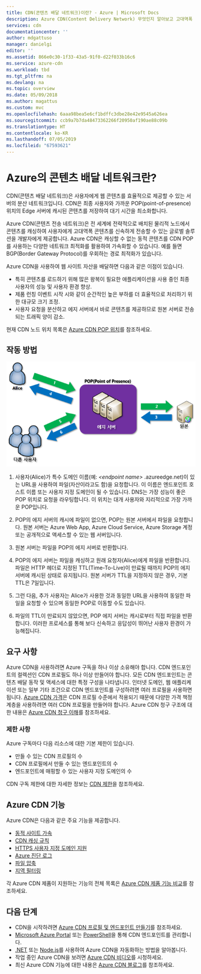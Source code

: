 ```yaml
---
title: CDN(콘텐츠 배달 네트워크)이란? - Azure | Microsoft Docs
description: Azure CDN(Content Delivery Network) 무엇인지 알아보고 고대역폭 콘텐츠를 배달하는 방법을 알아봅니다.
services: cdn
documentationcenter: ''
author: mdgattuso
manager: danielgi
editor: ''
ms.assetid: 866e0c30-1f33-43a5-91f0-d22f033b16c6
ms.service: azure-cdn
ms.workload: tbd
ms.tgt_pltfrm: na
ms.devlang: na
ms.topic: overview
ms.date: 05/09/2018
ms.author: magattus
ms.custom: mvc
ms.openlocfilehash: 6aaa98bea5e6cf1bdffc3dbe28e42e9545a626ea
ms.sourcegitcommit: ccb9a7b7da48473362266f20950af190ae88c09b
ms.translationtype: HT
ms.contentlocale: ko-KR
ms.lasthandoff: 07/05/2019
ms.locfileid: "67593621"
---
```

# <a name="what-is-a-content-delivery-network-on-azure"></a>Azure의 콘텐츠 배달 네트워크란?
CDN(콘텐츠 배달 네트워크)은 사용자에게 웹 콘텐츠를 효율적으로 제공할 수 있는 서버의 분산 네트워크입니다. CDN은 최종 사용자와 가까운 POP(point-of-presence) 위치의 Edge 서버에 캐시된 콘텐츠를 저장하여 대기 시간을 최소화합니다. 

Azure CDN(콘텐츠 전송 네트워크)은 전 세계에 전략적으로 배치된 물리적 노드에서 콘텐츠를 캐싱하여 사용자에게 고대역폭 콘텐츠를 신속하게 전송할 수 있는 글로벌 솔루션을 개발자에게 제공합니다. Azure CDN은 캐싱할 수 없는 동적 콘텐츠를 CDN POP를 사용하는 다양한 네트워크 최적화를 활용하여 가속화할 수 있습니다. 예를 들면 BGP(Border Gateway Protocol)를 우회하는 경로 최적화가 있습니다.

Azure CDN을 사용하여 웹 사이트 자산을 배달하면 다음과 같은 이점이 있습니다.

* 특히 콘텐츠를 로드하기 위해 많은 왕복이 필요한 애플리케이션을 사용 중인 최종 사용자의 성능 및 사용자 환경 향상.
* 제품 런칭 이벤트 시작 시와 같이 순간적인 높은 부하를 더 효율적으로 처리하기 위한 대규모 크기 조정.
* 사용자 요청을 분산하고 에지 서버에서 바로 콘텐츠를 제공하므로 원본 서버로 전송되는 트래픽 양이 감소.

현재 CDN 노드 위치 목록은 [Azure CDN POP 위치](cdn-pop-locations.md)를 참조하세요.

## <a name="how-it-works"></a>작동 방법
![CDN 개요](./media/cdn-overview/cdn-overview.png)

1. 사용자(Alice)가 특수 도메인 이름(예: _&lt;endpoint name&gt;_ .azureedge.net)이 있는 URL을 사용하여 파일(자산이라고도 함)을 요청합니다. 이 이름은 엔드포인트 호스트 이름 또는 사용자 지정 도메인이 될 수 있습니다. DNS는 가장 성능이 좋은 POP 위치로 요청을 라우팅합니다. 이 위치는 대개 사용자와 지리적으로 가장 가까운 POP입니다.
    
2. POP의 에지 서버의 캐시에 파일이 없으면, POP는 원본 서버에서 파일을 요청합니다. 원본 서버는 Azure Web App, Azure Cloud Service, Azure Storage 계정 또는 공개적으로 액세스할 수 있는 웹 서버입니다.
   
3. 원본 서버는 파일을 POP의 에지 서버로 반환합니다.
    
4. POP의 에지 서버는 파일을 캐싱하고 원래 요청자(Alice)에게 파일을 반환합니다. 파일은 HTTP 헤더로 지정된 TTL(Time-To-Live)이 만료될 때까지 POP의 에지 서버에 캐시된 상태로 유지됩니다. 원본 서버가 TTL을 지정하지 않은 경우, 기본 TTL은 7일입니다.
    
5. 그런 다음, 추가 사용자는 Alice가 사용한 것과 동일한 URL을 사용하여 동일한 파일을 요청할 수 있으며 동일한 POP로 이동할 수도 있습니다.
    
6. 파일의 TTL이 만료되지 않았으면, POP 에지 서버는 캐시로부터 직접 파일을 반환합니다. 이러한 프로세스를 통해 보다 신속하고 응답성이 뛰어난 사용자 환경이 가능해집니다.

## <a name="requirements"></a>요구 사항
Azure CDN을 사용하려면 Azure 구독을 하나 이상 소유해야 합니다. CDN 엔드포인트의 컬렉션인 CDN 프로필도 하나 이상 만들어야 합니다. 모든 CDN 엔드포인트는 콘텐츠 배달 동작 및 액세스에 대한 특정 구성을 나타냅니다. 인터넷 도메인, 웹 애플리케이션 또는 일부 기타 조건으로 CDN 엔드포인트를 구성하려면 여러 프로필을 사용하면 됩니다. [Azure CDN 가격](https://azure.microsoft.com/pricing/details/cdn/)은 CDN 프로필 수준에서 적용되기 때문에 다양한 가격 책정 계층을 사용하려면 여러 CDN 프로필을 만들어야 합니다. Azure CDN 청구 구조에 대한 내용은 [Azure CDN 청구 이해](cdn-billing.md)를 참조하세요.

### <a name="limitations"></a>제한 사항
Azure 구독마다 다음 리소스에 대한 기본 제한이 있습니다.
 - 만들 수 있는 CDN 프로필의 수
 - CDN 프로필에서 만들 수 있는 엔드포인트의 수 
 - 엔드포인트에 매핑할 수 있는 사용자 지정 도메인의 수

CDN 구독 제한에 대한 자세한 정보는 [CDN 제한](https://docs.microsoft.com/azure/azure-subscription-service-limits)을 참조하세요.
    
## <a name="azure-cdn-features"></a>Azure CDN 기능
Azure CDN은 다음과 같은 주요 기능을 제공합니다.

- [동적 사이트 가속](cdn-dynamic-site-acceleration.md)
- [CDN 캐싱 규칙](cdn-caching-rules.md)
- [HTTPS 사용자 지정 도메인 지원](cdn-custom-ssl.md)
- [Azure 진단 로그](cdn-azure-diagnostic-logs.md)
- [파일 압축](cdn-improve-performance.md)
- [지역 필터링](cdn-restrict-access-by-country.md)

각 Azure CDN 제품이 지원하는 기능의 전체 목록은 [Azure CDN 제품 기능 비교](cdn-features.md)를 참조하세요.

## <a name="next-steps"></a>다음 단계
- CDN을 시작하려면 [Azure CDN 프로필 및 엔드포인트 만들기](cdn-create-new-endpoint.md)를 참조하세요.
- [Microsoft Azure Portal](https://portal.azure.com) 또는 [PowerShell](cdn-manage-powershell.md)을 통해 CDN 엔드포인트를 관리합니다.
- [.NET](cdn-app-dev-net.md) 또는 [Node.js](cdn-app-dev-node.md)를 사용하여 Azure CDN을 자동화하는 방법을 알아봅니다.
- 작업 중인 Azure CDN을 보려면 [Azure CDN 비디오](https://azure.microsoft.com/resources/videos/index/?services=cdn&sort=newest)를 시청하세요.
- 최신 Azure CDN 기능에 대한 내용은 [Azure CDN 블로그](https://azure.microsoft.com/blog/tag/azure-cdn/)를 참조하세요.
